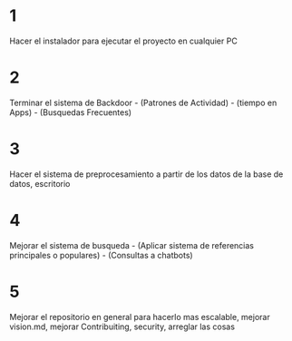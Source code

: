 # 1

Hacer el instalador para ejecutar el proyecto en cualquier PC

# 2

Terminar el sistema de Backdoor 
    - (Patrones de Actividad)
    - (tiempo en Apps)
    - (Busquedas Frecuentes)

# 3

Hacer el sistema de preprocesamiento a partir de los datos de la base de datos, escritorio

# 4

Mejorar el sistema de busqueda
    - (Aplicar sistema de referencias principales o populares)
    - (Consultas a chatbots)

# 5

Mejorar el repositorio en general para hacerlo mas escalable, mejorar vision.md, mejorar Contribuiting, security, arreglar las cosas
